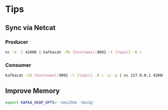 # Tips

## Sync via Netcat

### Producer

```sh
nc -k -l 42000 | kafkacat -Pb [hostname]:9092 -t [topic] -K :
```

### Consumer

```sh
kafkacat -Cb [hostname]:9092 -t [topic] -K : -u -q | nc 127.0.0.1 42000
```

## Improve Memory

```sh
export KAFKA_HEAP_OPTS='-Xms256m -Xmx2g'
```

